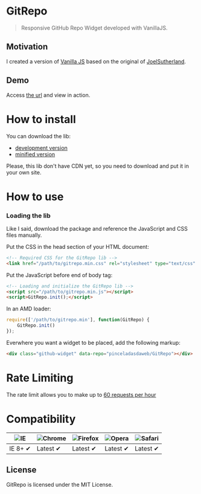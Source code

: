 # GitRepo
> Responsive GitHub Repo Widget developed with VanillaJS.

## Motivation
I created a version of [Vanilla JS](http://vanilla-js.com/) based on the original of [JoelSutherland](https://github.com/JoelSutherland/GitHub-jQuery-Repo-Widget).

## Demo

Access [the url](http://www.pinceladasdaweb.com.br/blog/uploads/gitrepo/) and view in action.

# How to install
You can download the lib:

* [development version](lib/gitrepo.js)
* [minified version](build/gitrepo.min.js)

Please, this lib don't have CDN yet, so you need to download and put it in your own site.

# How to use
### Loading the lib

Like I said, download the package and reference the JavaScript and CSS files manually.

Put the CSS in the head section of your HTML document:

```html
<!-- Required CSS for the GitRepo lib -->
<link href="/path/to/gitrepo.min.css" rel="stylesheet" type="text/css" media="all">
```

Put the JavaScript before end of body tag:

```html
<!-- Loading and initialize the GitRepo lib -->
<script src="/path/to/gitrepo.min.js"></script>
<script>GitRepo.init();</script>
```

In an AMD loader:

```js
require(['/path/to/gitrepo.min'], function(GitRepo) {
    GitRepo.init()
});
```

Everwhere you want a widget to be placed, add the following markup:

```html
<div class="github-widget" data-repo="pinceladasdaweb/GitRepo"></div>
```

# Rate Limiting
The rate limit allows you to make up to [60 requests per hour](https://developer.github.com/v3/#rate-limiting)

# Compatibility

![IE](https://cloud.githubusercontent.com/assets/398893/3528325/20373e76-078e-11e4-8e3a-1cb86cf506f0.png) | ![Chrome](https://cloud.githubusercontent.com/assets/398893/3528328/23bc7bc4-078e-11e4-8752-ba2809bf5cce.png) | ![Firefox](https://cloud.githubusercontent.com/assets/398893/3528329/26283ab0-078e-11e4-84d4-db2cf1009953.png) | ![Opera](https://cloud.githubusercontent.com/assets/398893/3528330/27ec9fa8-078e-11e4-95cb-709fd11dac16.png) | ![Safari](https://cloud.githubusercontent.com/assets/398893/3528331/29df8618-078e-11e4-8e3e-ed8ac738693f.png)
--- | --- | --- | --- | --- |
IE 8+ ✔ | Latest ✔ | Latest ✔ | Latest ✔ | Latest ✔ |

## License
GitRepo is licensed under the MIT License.
